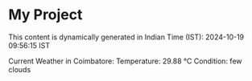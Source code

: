 # My Project

This content is dynamically generated in Indian Time (IST): 2024-10-19 09:56:15 IST


Current Weather in Coimbatore:
Temperature: 29.88 °C
Condition: few clouds
